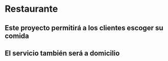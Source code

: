 # Restaurante
## Este proyecto permitirá a los clientes escoger su comida
## El servicio también será a domicilio